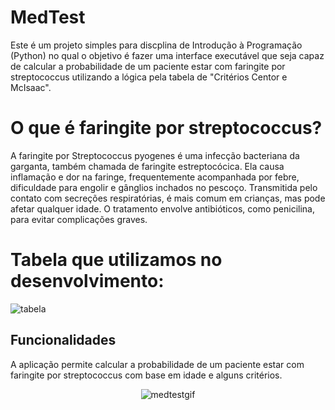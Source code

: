 # **MedTest**

Este é um projeto simples para discplina de Introdução à Programação (Python) no qual o objetivo é fazer uma interface executável que seja capaz de calcular a probabilidade de um paciente estar com faringite por streptococcus utilizando a lógica pela tabela de "Critérios Centor e McIsaac".

# **O que é  faringite por streptococcus?**

A faringite por Streptococcus pyogenes é uma infecção bacteriana da garganta, também chamada de faringite estreptocócica. Ela causa inflamação e dor na faringe, frequentemente acompanhada por febre, dificuldade para engolir e gânglios inchados no pescoço. Transmitida pelo contato com secreções respiratórias, é mais comum em crianças, mas pode afetar qualquer idade. O tratamento envolve antibióticos, como penicilina, para evitar complicações graves.

# **Tabela que utilizamos no desenvolvimento:**
![tabela](https://github.com/user-attachments/assets/b7168092-f68d-43b4-8a95-d6ddc2fd43c5)


## **Funcionalidades**

A aplicação permite calcular a probabilidade de um paciente estar com faringite por streptococcus com base em idade e alguns critérios.

<p align="center">
  <img src="https://github.com/user-attachments/assets/e205791c-e945-40a9-a73f-64f05eb1ddfa" alt="medtestgif" />
</p>
